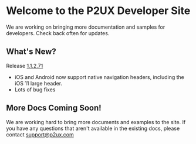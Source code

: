 # Welcome to the P2UX Developer Site

We are working on bringing more documentation and samples for developers. Check back often for updates.

## What's New?

Release <a href="https://github.com/P2UX/ClientLibraries" target="_blank">1.1.2.71</a>

* iOS and Android now support native navigation headers, including the iOS 11 large header.
* Lots of bug fixes

## More Docs Coming Soon!

We are working hard to bring more documents and examples to the site. If you have any questions that aren't available in the existing docs, please contact <support@p2ux.com>